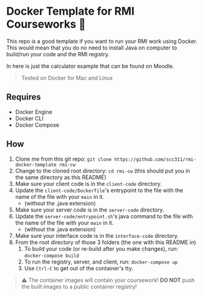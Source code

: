 # Docker Template for RMI Courseworks 🐳

This repo is a good template if you want to run your RMI work using Docker. This would mean that you do no need to install Java on computer to build/run your code and the RMI registry.

In here is just the calculator example that can be found on Moodle.

> Tested on Docker for Mac and Linux

## Requires

  - Docker Engine
  - Docker CLI
  - Docker Compose

## How

  1. Clone me from this git repo: `git clone https://github.com/scc311/rmi-docker-template rmi-cw`
  2. Change to the cloned root directory: `cd rmi-cw` (this should put you in the same directory as this README)
  3. Make sure your client code is in the `client-code` directory.
  4. Update the `client-code/Dockerfile`'s entrypoint to the file with the name of the file with your `main` in it.
     - (without the .java extension)
  5. Make sure your server code is in the `server-code` directory.
  6. Update the `server-code/entrypoint.sh`'s java command to the file with the name of the file with your `main` in it.
     - (without the .java extension)
  7. Make sure your interface code is in the `interface-code` directory.
  8. From the root directory of those 3 folders (the one with this README in)
     1. To build your code (or re-build after you make changes), run: `docker-compose build`
     2. To run the registry, server, and client, run: `docker-compose up`
     3. Use `Ctrl-C` to get out of the container's tty.

> ⚠️ The container images will contain your coursework! **DO NOT** push the built images to a public container registry!
